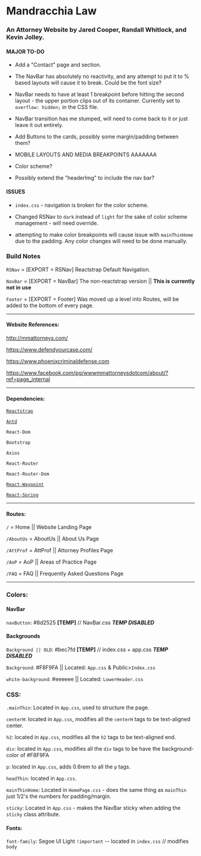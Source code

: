 # Mandracchia Law

### An Attorney Website by Jared Cooper, Randall Whitlock, and Kevin Jolley.

#### MAJOR TO-DO

- Add a "Contact" page and section.

- The NavBar has absolutely no reactivity, and any attempt to put it to % based layouts will cause it to break. Could be the font size?

- NavBar needs to have at least 1 breakpoint before hitting the second layout - the upper portion clips out of its container. Currently set to `overflow: hidden;` in the CSS file.

- NavBar transition has me stumped, will need to come back to it or just leave it out entirely.

- Add Buttons to the cards, possibly some margin/padding between them?

- MOBILE LAYOUTS AND MEDIA BREAKPOINTS AAAAAAA

- Color scheme?

- Possibly extend the "headerImg" to include the nav bar?

#### ISSUES

- `index.css` - navigation is broken for the color scheme.

- Changed RSNav to `dark` instead of `light` for the sake of color scheme management - will need override.

- attempting to make color breakpoints will cause issue with `mainThinHome` due to the padding. Any color changes will need to be done manually.

### Build Notes

`RSNav` = [EXPORT = RSNav] Reactstrap Default Navigation.

`NavBar` = [EXPORT = NavBar] The non-reactstrap version || **This is currently not in use**

`Footer` = [EXPORT = Footer] Was moved up a level into Routes, will be added to the bottom of every page.

---

#### Website References:

http://mmattorneys.com/

https://www.defendyourcase.com/

https://www.phoenixcriminaldefense.com

https://www.facebook.com/pg/wwwmmattorneysdotcom/about/?ref=page_internal

---

#### Dependencies:

[`Reactstrap`](https://reactstrap.github.io/)

[`Antd`](https://ant.design/docs/react/introduce)

`React-Dom`

`Bootstrap`

`Axios`

`React-Router`

`React-Router-Dom`

[`React-Waypoint`](https://github.com/brigade/react-waypoint)

[`React-Spring`](https://github.com/drcmda/react-spring)

---

#### Routes:

`/` = Home || Website Landing Page

`/AboutUs` = AboutUs || About Us Page

`/AttProf` = AttProf || Attorney Profiles Page

`/AoP` = AoP || Areas of Practice Page

`/FAQ` = FAQ || Frequently Asked Questions Page

---

### Colors:

#### NavBar

`navButton`: #8d2525 **[TEMP]** // NavBar.css **_TEMP DISABLED_**

#### Backgrounds

`Background || OLD`: #bec7fd **[TEMP]** // index.css + app.css **_TEMP DISABLED_**

`Background`: #F8F9FA || Located: `App.css` & Public>`Index.css`

`white-background`: #eeeeee || Located: `LowerHeader.css`

### CSS:

`.mainThin`: Located in `App.css`, used to structure the page.

`centerH`: located in `App.css`, modifies all the `centerH` tags to be text-aligned center.

`h2`: located in `App.css`, modifies all the `h2` tags to be text-aligned end.

`div`: located in `App.css`, modifies all the `div` tags to be have the background-color of #F8F9FA

`p`: located in `App.css`, adds 0.6rem to all the `p` tags.

`headThin`: located in `App.css`.

`mainThinHome`: Located in `HomePage.css` - does the same thing as `mainThin` just 1/2's the numbers for padding/margin.

`sticky`: Located in `App.css` - makes the NavBar sticky when adding the `sticky` class attribute.

#### Fonts:

`font-family`: Segoe UI Light `!important` -- located in `index.css` // modifies `body`

